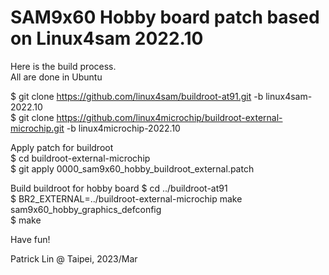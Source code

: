 # SAM9x60 Hobby board patch based on Linux4sam 2022.10
Here is the build process.<br>
All are done in Ubuntu<br>

$ git clone https://github.com/linux4sam/buildroot-at91.git -b linux4sam-2022.10<br>
$ git clone https://github.com/linux4microchip/buildroot-external-microchip.git -b linux4microchip-2022.10<br>

Apply patch for buildroot<br>
$ cd buildroot-external-microchip<br>
$ git apply 0000_sam9x60_hobby_buildroot_external.patch<br>

Build buildroot for hobby board
$ cd ../buildroot-at91<br>
$ BR2_EXTERNAL=../buildroot-external-microchip make sam9x60_hobby_graphics_defconfig<br>
$ make<br>

Have fun!<br>


Patrick Lin @ Taipei, 2023/Mar<br>
